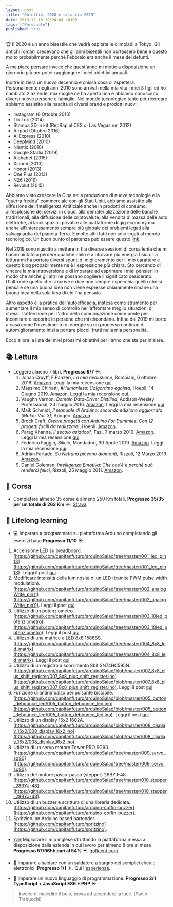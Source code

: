 ```yaml
---
layout: post
title: "Obiettivi 2020 e bilancio 2019"
date: 2019-12-10 19:24:04 +0100
tags: ["Personale"]
published: true
---
```


:trophy: Il 2020 è un anno bisestile che vedrà ospitate le olimpiadi a Tokyo. Gli antichi romani credevano che gli anni bisestili non portassero bene e questo molto probabilmente perché Febbraio era anche il mese dei defunti.

A me piace pensare invece che quest'anno mi mette a disposizione un giorno in più per poter raggiungere i miei obiettivi annuali.

Inoltre inizierà un nuovo decennio e chissà cosa ci aspetterà. Personalmente negli anni 2010 sono arrivati nella mia vita i miei 3 figli ed ho cambiato 2 aziende, mia moglie ne ha aperto una e abbiamo conosciuto diversi nuove persone e famiglie.
Nel mondo tecnologico tanto per ricordare abbiamo assistito alla nascita di diversi brand e prodotti nuovi:

- Instagram (6 Ottobre 2010)
- Tik Tok (2014)
- Stampa 3D in kit (RepRap al CES di Las Vegas nel 2012)
- Airpod (Ottobre 2016)
- AliExpress (2010)
- DeepMind (2010)
- Niantic (2010)
- Google Stadia (2019)
- Alphabet (2015)
- Xiaomi (2010)
- Honor (2013)
- One Plus (2013)
- N26 (2016)
- Revolut (2015)

Abbiamo visto crescere la Cina nella produzione di nuove tecnologie e la "guerra fredda" commerciale con gli Stati Uniti, abbiamo assistito alla diffusione dell'Intelligenza Artificiale anche in prodotti di consumo, all'esplosione dei servizi in cloud, alla dematerializzazione delle banche tradizionali, alla diffusione delle criptovalute, alla vendita di massa delle auto elettriche, ai lanci spaziali privati e alle piattaforme di gig economy ma anche all'interessamento sempre più globale dei problemi legati alla salvaguardia del pianeta Terra.
E molte altri fatti non solo legati al mondo tecnologico. Un buon punto di partenza può essere questo [link](https://it.wikipedia.org/wiki/Anni_2010).

Nel 2019 sono riuscito a mettere in fila diverse sessioni di corsa lenta che mi hanno aiutato a perdere qualche chilo e a ritrovare più energia fisica. La lettura mi ha portato diversi spunti di miglioramento per il mio carattere e questo blog probabilmente ne è l'espressione più chiara. Sto cercando di vincere la mia introversione e di imparare ad esprimere i miei pensieri in modo che anche gli altri ne possano cogliere il significato desiderato. D'altronde quello che si scrive e dice non sempre rispecchia quello che si pensa e se una buona idea non viene espresse chiaramente rimane una buona idea nella sola tesa di chi l'ha pensata.

Altro aspetto è la pratica dell'[autoefficacia](https://it.wikipedia.org/wiki/Autoefficacia), instesa come strumento per aumentare il mio senso di controllo nell'affrontare meglio situazioni di stress. L'attenzione per l'altro nella comunicazione come ponte per incontrare e scoprire le persone che mi circondano. Infine dal 2019 mi porto a casa come l'investimento di energie su un processo continuo di automiglioramento inizi a portare piccoli frutti nella mia personalità.

Ecco allora la lista dei miei prossimi obiettivi per l'anno che sta per iniziare.

## :books: Lettura

- Leggere almeno 7 libri. **Progresso 9/7** :sunny:.
  1. Johan Cruyff, F.Panzeri, _La mia rivoluzione_, Bompiani, 6 ottobre 2016. [Amazon](https://www.amazon.it/mia-rivoluzione-Lautobiografia-Johan-Cruyff-ebook/dp/B01LWPF3AH/ref=tmm_kin_swatch_0?_encoding=UTF8&qid=1573489502&sr=8-1). Leggi la mia recensione [qui](../2020-01-01-la-mia-rivoluzione).
  2. Massimo Chiriatti, _#Humanless: L'algortimo egoista_, Hoepli, 14 Giugno 2019. [Amazon](https://www.amazon.it/Humanless-Lalgoritmo-egoista-Massimo-Chiriatti-ebook/dp/B081FFLGHC/ref=tmm_kin_swatch_0?_encoding=UTF8&qid=1578340565&sr=8-1). Leggi la mia recensione [qui](../2020-02-01-l-algoritmo-egoista).
  3. Vaughn Vernon, _Domain Data-Driver Distilled_, Addison-Wesley Professional, 23 maggio 2016. [Amazon](https://www.amazon.it/Domain-Driven-Design-Distilled-English-Vaughn-ebook/dp/B01JJSGE5S/ref=tmm_kin_swatch_0?_encoding=UTF8&qid=1579193749&sr=8-1). Leggi la mia recensione [qui](../2020-03-15-domain-driven-design-distilled)
  4. Maik Schmidt, _Il manuale di Arduino: seconda edizione aggiornata (Maker Vol. 3)_, Apogeo. [Amazon](https://www.amazon.it/manuale-Arduino-seconda-edizione-aggiornata-ebook/dp/B00YHEZ9ZQ/ref=tmm_kin_swatch_0?_encoding=UTF8).
  5. Brock Craft, _Creare progetti con Arduino For Dummies: Con 12 progetti facili da realizzare!_, Hoepli. [Amazon](https://www.amazon.it/Creare-progetti-Arduino-Dummies-realizzare-ebook/dp/B00N9SMFQW/ref=tmm_kin_swatch_0?_encoding=UTF8&qid=1570649798&sr=8-1).
  6. Parag Khanna, _Il secolo asiatico?_, Fazi, 7 marzo 2019. [Amazon](https://www.amazon.it/secolo-asiatico-Parag-Khanna-ebook/dp/B07NS72KG6/ref=tmm_kin_swatch_0?_encoding=UTF8&qid=1581343243&sr=8-1). Leggi la mia recensione [qui](../2020-05-01-il-secolo-asiatico).
  7. Federico Faggin, _Silicio_, Mondadori, 30 Aprile 2019. [Amazon](https://www.amazon.it/gp/product/B07Q3C95G6/ref=ppx_yo_dt_b_d_asin_title_o09?ie=UTF8&psc=1). Leggi la mia recensione [qui](../2020-07-01-silicio).
  8. Adrian Fartade, _Su Nettuno piovono diamanti_, Rizzoli, 12 Marzo 2019. [Amazon](https://www.amazon.it/Nettuno-piovono-diamanti-Adrian-Fartade-ebook/dp/B07P8BY7JT/ref=tmm_kin_swatch_0?_encoding=UTF8&qid=1592421013&sr=8-1).
  9. Daniel Goleman, _Intelligenza Emotiva: Che cos'è e perchè può renderci felici_, Rizzoli, 25 Maggio 2011. [Amazon](https://www.amazon.it/Intelligenza-emotiva-Daniel-Goleman/dp/8817050164/ref=tmm_pap_swatch_0?_encoding=UTF8&qid=&sr=).

## 🏃 Corsa

- Completare almeno 35 corse e almeno 250 Km totali. **Progresso 35/35 per un totale di 262 Km** :sunny:. [Strava](https://www.strava.com/athletes/27329378/training/log?feature=public-training-log)

## :rocket: Lifelong learning

- :computer: Imparare a programmare su piattaforma Arduino completando gli esercizi base **Progresso 11/10** :sunny:.

1. Accensione LED su breadboard. [https://github.com/capitanfuturo/arduinoSalad/tree/master/001_led_pin13](https://github.com/capitanfuturo/arduinoSalad/tree/master/001_led_pin13). Leggi il post [qui](../2019-11-01-arduino-prima-esperienza).
2. Modificare intensità della luminosità di un LED (tramite PWM pulse width modulation). [https://github.com/capitanfuturo/arduinoSalad/tree/master/002_analogWrite_pin11](https://github.com/capitanfuturo/arduinoSalad/tree/master/002_analogWrite_pin11). Leggi il post [qui](../2019-11-01-arduino-prima-esperienza)
3. Utilizzo di un potenziometro. [https://github.com/capitanfuturo/arduinoSalad/tree/master/003_10led_potenziometro](https://github.com/capitanfuturo/arduinoSalad/tree/master/003_10led_potenziometro). Leggi il post [qui](../2019-11-01-arduino-prima-esperienza)
4. Utilizzo di una matrice a LED 8x8 1588BS. [https://github.com/capitanfuturo/arduinoSalad/tree/master/004_8x8_led_matrix](https://github.com/capitanfuturo/arduinoSalad/tree/master/004_8x8_led_matrix). Leggi il post [qui](../2020-01-12-arduino-matrice-1588BS)
5. Utilizzo di un registro a scorrimento 8bit SN74HC595N. [https://github.com/capitanfuturo/arduinoSalad/blob/master/007_8x8_plus_shift_register/007_8x8_plus_shift_register.ino](https://github.com/capitanfuturo/arduinoSalad/blob/master/007_8x8_plus_shift_register/007_8x8_plus_shift_register.ino). Leggi il post [qui](../2020-02-15-arduino-shift-register-SN74HC595N)
6. Funzione di antirimbalzo per pulsante bistabile. [https://github.com/capitanfuturo/arduinoSalad/blob/master/005_button_debounce_led/005_button_debounce_led.ino](https://github.com/capitanfuturo/arduinoSalad/blob/master/005_button_debounce_led/005_button_debounce_led.ino). Leggi il post [qui](../2020-03-01-arduino-antirimbalzo)
7. Utilizzo di un display 16x2 1602A. [https://github.com/capitanfuturo/arduinoSalad/blob/master/008_display_16x2/008_display_16x2.ino](https://github.com/capitanfuturo/arduinoSalad/blob/master/008_display_16x2/008_display_16x2.ino).
8. Utilizzo di un servo motore Tower PRO SG90. [https://github.com/capitanfuturo/arduinoSalad/tree/master/009_servo_sg90](https://github.com/capitanfuturo/arduinoSalad/tree/master/009_servo_sg90).
9. Utilizzo del motore passo-passo (stepper) 28BYJ-48. [https://github.com/capitanfuturo/arduinoSalad/tree/master/010_stepper_28BYJ-48](https://github.com/capitanfuturo/arduinoSalad/tree/master/010_stepper_28BYJ-48).
10. Utilizzo di un buzzer e scrittura di una libreria dedicata. [https://github.com/capitanfuturo/arduino-coffin-buzzer](https://github.com/capitanfuturo/arduino-coffin-buzzer).
11. Spritzino, an Arduino based bartender. [https://github.com/capitanfuturo/spritzino](https://github.com/capitanfuturo/spritzino).

- :uk: Migliorare il mio inglese sfruttando la piattaforma messa a disposizione dalla azienda in cui lavoro per almeno 8 ore al mese **Progresso 57/96hh pari al 54%** :umbrella:. [gofluent.com](https://portal.gofluent.com/group/client).

- :wrench: Imparare a saldare con un saldatore a stagno dei semplici circuiti elettronici. **Progresso 1/1** :sunny:. Qui l'[esperienza](../2020-04-01-saldatore).

- :space_invader: Imparare un nuovo linguaggio di programmazione. **Progresso 2/1 TypeScript + JavaScript ES6 + PHP** :sunny:

> Invece di maledire il buio, prova ad accendere la luce. (Paolo Trabucchi)
